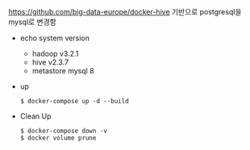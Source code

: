 https://github.com/big-data-europe/docker-hive 기반으로 postgresql을 mysql로 변경함

- echo system version
    - hadoop v3.2.1
    - hive v2.3.7
    - metastore mysql 8

- up
    ```
    $ docker-compose up -d --build
    ```

- Clean Up
    ```
    $ docker-compose down -v
    $ docker volume prune
    ```  

